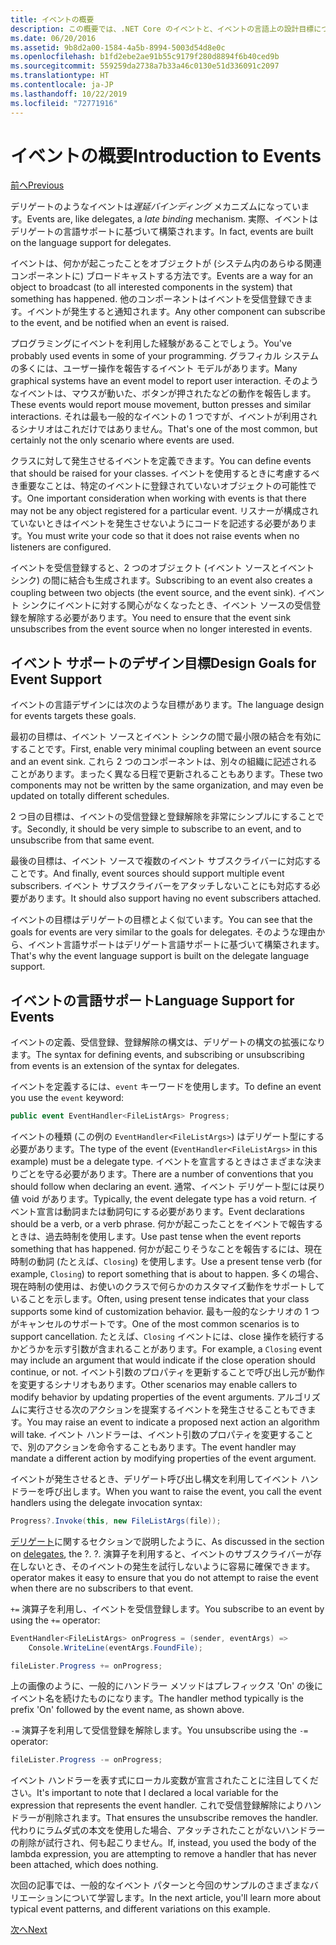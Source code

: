 ```yaml
---
title: イベントの概要
description: この概要では、.NET Core のイベントと、イベントの言語上の設計目標について説明します。
ms.date: 06/20/2016
ms.assetid: 9b8d2a00-1584-4a5b-8994-5003d54d8e0c
ms.openlocfilehash: b1fd2ebe2ae91b55c9179f280d8894f6b40ced9b
ms.sourcegitcommit: 559259da2738a7b33a46c0130e51d336091c2097
ms.translationtype: HT
ms.contentlocale: ja-JP
ms.lasthandoff: 10/22/2019
ms.locfileid: "72771916"
---
```

# <a name="introduction-to-events"></a><span data-ttu-id="60e5a-103">イベントの概要</span><span class="sxs-lookup"><span data-stu-id="60e5a-103">Introduction to Events</span></span>

[<span data-ttu-id="60e5a-104">前へ</span><span class="sxs-lookup"><span data-stu-id="60e5a-104">Previous</span></span>](delegates-patterns.md)

<span data-ttu-id="60e5a-105">デリゲートのようなイベントは*遅延バインディング* メカニズムになっています。</span><span class="sxs-lookup"><span data-stu-id="60e5a-105">Events are, like delegates, a *late binding* mechanism.</span></span> <span data-ttu-id="60e5a-106">実際、イベントはデリゲートの言語サポートに基づいて構築されます。</span><span class="sxs-lookup"><span data-stu-id="60e5a-106">In fact, events are built on the language support for delegates.</span></span>

<span data-ttu-id="60e5a-107">イベントは、何かが起こったことをオブジェクトが (システム内のあらゆる関連コンポーネントに) ブロードキャストする方法です。</span><span class="sxs-lookup"><span data-stu-id="60e5a-107">Events are a way for an object to broadcast (to all interested components in the system) that something has happened.</span></span> <span data-ttu-id="60e5a-108">他のコンポーネントはイベントを受信登録できます。イベントが発生すると通知されます。</span><span class="sxs-lookup"><span data-stu-id="60e5a-108">Any other component can subscribe to the event, and be notified when an event is raised.</span></span>

<span data-ttu-id="60e5a-109">プログラミングにイベントを利用した経験があることでしょう。</span><span class="sxs-lookup"><span data-stu-id="60e5a-109">You've probably used events in some of your programming.</span></span> <span data-ttu-id="60e5a-110">グラフィカル システムの多くには、ユーザー操作を報告するイベント モデルがあります。</span><span class="sxs-lookup"><span data-stu-id="60e5a-110">Many graphical systems have an event model to report user interaction.</span></span> <span data-ttu-id="60e5a-111">そのようなイベントは、マウスが動いた、ボタンが押されたなどの動作を報告します。</span><span class="sxs-lookup"><span data-stu-id="60e5a-111">These events would report mouse movement, button presses and similar interactions.</span></span> <span data-ttu-id="60e5a-112">それは最も一般的なイベントの 1 つですが、イベントが利用されるシナリオはこれだけではありません。</span><span class="sxs-lookup"><span data-stu-id="60e5a-112">That's one of the most common, but certainly not the only scenario where events are used.</span></span>

<span data-ttu-id="60e5a-113">クラスに対して発生させるイベントを定義できます。</span><span class="sxs-lookup"><span data-stu-id="60e5a-113">You can define events that should be raised for your classes.</span></span> <span data-ttu-id="60e5a-114">イベントを使用するときに考慮するべき重要なことは、特定のイベントに登録されていないオブジェクトの可能性です。</span><span class="sxs-lookup"><span data-stu-id="60e5a-114">One important consideration when working with events is that there may not be any object registered for a particular event.</span></span> <span data-ttu-id="60e5a-115">リスナーが構成されていないときはイベントを発生させないようにコードを記述する必要があります。</span><span class="sxs-lookup"><span data-stu-id="60e5a-115">You must write your code so that it does not raise events when no listeners are configured.</span></span>

<span data-ttu-id="60e5a-116">イベントを受信登録すると、2 つのオブジェクト (イベント ソースとイベント シンク) の間に結合も生成されます。</span><span class="sxs-lookup"><span data-stu-id="60e5a-116">Subscribing to an event also creates a coupling between two objects (the event source, and the event sink).</span></span> <span data-ttu-id="60e5a-117">イベント シンクにイベントに対する関心がなくなったとき、イベント ソースの受信登録を解除する必要があります。</span><span class="sxs-lookup"><span data-stu-id="60e5a-117">You need to ensure that the event sink unsubscribes from the event source when no longer interested in events.</span></span>

## <a name="design-goals-for-event-support"></a><span data-ttu-id="60e5a-118">イベント サポートのデザイン目標</span><span class="sxs-lookup"><span data-stu-id="60e5a-118">Design Goals for Event Support</span></span>

<span data-ttu-id="60e5a-119">イベントの言語デザインには次のような目標があります。</span><span class="sxs-lookup"><span data-stu-id="60e5a-119">The language design for events targets these goals.</span></span>

<span data-ttu-id="60e5a-120">最初の目標は、イベント ソースとイベント シンクの間で最小限の結合を有効にすることです。</span><span class="sxs-lookup"><span data-stu-id="60e5a-120">First, enable very minimal coupling between an event source and an event sink.</span></span> <span data-ttu-id="60e5a-121">これら 2 つのコンポーネントは、別々の組織に記述されることがあります。まったく異なる日程で更新されることもあります。</span><span class="sxs-lookup"><span data-stu-id="60e5a-121">These two components may not be written by the same organization, and may even be updated on totally different schedules.</span></span>

<span data-ttu-id="60e5a-122">2 つ目の目標は、イベントの受信登録と登録解除を非常にシンプルにすることです。</span><span class="sxs-lookup"><span data-stu-id="60e5a-122">Secondly, it should be very simple to subscribe to an event, and to unsubscribe from that same event.</span></span>

<span data-ttu-id="60e5a-123">最後の目標は、イベント ソースで複数のイベント サブスクライバーに対応することです。</span><span class="sxs-lookup"><span data-stu-id="60e5a-123">And finally, event sources should support multiple event subscribers.</span></span> <span data-ttu-id="60e5a-124">イベント サブスクライバーをアタッチしないことにも対応する必要があります。</span><span class="sxs-lookup"><span data-stu-id="60e5a-124">It should also support having no event subscribers attached.</span></span>

<span data-ttu-id="60e5a-125">イベントの目標はデリゲートの目標とよく似ています。</span><span class="sxs-lookup"><span data-stu-id="60e5a-125">You can see that the goals for events are very similar to the goals for delegates.</span></span>
<span data-ttu-id="60e5a-126">そのような理由から、イベント言語サポートはデリゲート言語サポートに基づいて構築されます。</span><span class="sxs-lookup"><span data-stu-id="60e5a-126">That's why the event language support is built on the delegate language support.</span></span>

## <a name="language-support-for-events"></a><span data-ttu-id="60e5a-127">イベントの言語サポート</span><span class="sxs-lookup"><span data-stu-id="60e5a-127">Language Support for Events</span></span>

<span data-ttu-id="60e5a-128">イベントの定義、受信登録、登録解除の構文は、デリゲートの構文の拡張になります。</span><span class="sxs-lookup"><span data-stu-id="60e5a-128">The syntax for defining events, and subscribing or unsubscribing from events is an extension of the syntax for delegates.</span></span>

<span data-ttu-id="60e5a-129">イベントを定義するには、`event` キーワードを使用します。</span><span class="sxs-lookup"><span data-stu-id="60e5a-129">To define an event you use the `event` keyword:</span></span>

```csharp
public event EventHandler<FileListArgs> Progress;
```

<span data-ttu-id="60e5a-130">イベントの種類 (この例の `EventHandler<FileListArgs>`) はデリゲート型にする必要があります。</span><span class="sxs-lookup"><span data-stu-id="60e5a-130">The type of the event (`EventHandler<FileListArgs>` in this example) must be a delegate type.</span></span> <span data-ttu-id="60e5a-131">イベントを宣言するときはさまざまな決まりごとを守る必要があります。</span><span class="sxs-lookup"><span data-stu-id="60e5a-131">There are a number of conventions that you should follow when declaring an event.</span></span> <span data-ttu-id="60e5a-132">通常、イベント デリゲート型には戻り値 void があります。</span><span class="sxs-lookup"><span data-stu-id="60e5a-132">Typically, the event delegate type has a void return.</span></span>
<span data-ttu-id="60e5a-133">イベント宣言は動詞または動詞句にする必要があります。</span><span class="sxs-lookup"><span data-stu-id="60e5a-133">Event declarations should be a verb, or a verb phrase.</span></span>
<span data-ttu-id="60e5a-134">何かが起こったことをイベントで報告するときは、過去時制を使用します。</span><span class="sxs-lookup"><span data-stu-id="60e5a-134">Use past tense when the event reports something that has happened.</span></span> <span data-ttu-id="60e5a-135">何かが起こりそうなことを報告するには、現在時制の動詞 (たとえば、`Closing`) を使用します。</span><span class="sxs-lookup"><span data-stu-id="60e5a-135">Use a present tense verb (for example, `Closing`) to report something that is about to happen.</span></span> <span data-ttu-id="60e5a-136">多くの場合、現在時制の使用は、お使いのクラスで何らかのカスタマイズ動作をサポートしていることを示します。</span><span class="sxs-lookup"><span data-stu-id="60e5a-136">Often, using present tense indicates that your class supports some kind of customization behavior.</span></span> <span data-ttu-id="60e5a-137">最も一般的なシナリオの 1 つがキャンセルのサポートです。</span><span class="sxs-lookup"><span data-stu-id="60e5a-137">One of the most common scenarios is to support cancellation.</span></span> <span data-ttu-id="60e5a-138">たとえば、`Closing` イベントには、close 操作を続行するかどうかを示す引数が含まれることがあります。</span><span class="sxs-lookup"><span data-stu-id="60e5a-138">For example, a `Closing` event may include an argument that would indicate if the close operation should continue, or not.</span></span>  <span data-ttu-id="60e5a-139">イベント引数のプロパティを更新することで呼び出し元が動作を変更するシナリオもあります。</span><span class="sxs-lookup"><span data-stu-id="60e5a-139">Other scenarios may enable callers to modify behavior by updating properties of the event arguments.</span></span> <span data-ttu-id="60e5a-140">アルゴリズムに実行させる次のアクションを提案するイベントを発生させることもできます。</span><span class="sxs-lookup"><span data-stu-id="60e5a-140">You may raise an event to indicate a proposed next action an algorithm will take.</span></span> <span data-ttu-id="60e5a-141">イベント ハンドラーは、イベント引数のプロパティを変更することで、別のアクションを命令することもあります。</span><span class="sxs-lookup"><span data-stu-id="60e5a-141">The event handler may mandate a different action by modifying  properties of the event argument.</span></span>

<span data-ttu-id="60e5a-142">イベントが発生させるとき、デリゲート呼び出し構文を利用してイベント ハンドラーを呼び出します。</span><span class="sxs-lookup"><span data-stu-id="60e5a-142">When you want to raise the event, you call the event handlers using the delegate invocation syntax:</span></span>

```csharp
Progress?.Invoke(this, new FileListArgs(file));
```

<span data-ttu-id="60e5a-143">[デリゲート](delegates-patterns.md)に関するセクションで説明したように、</span><span class="sxs-lookup"><span data-stu-id="60e5a-143">As discussed in the section on [delegates](delegates-patterns.md), the ?.</span></span>
<span data-ttu-id="60e5a-144">?. 演算子を利用すると、イベントのサブスクライバーが存在しないとき、そのイベントの発生を試行しないように容易に確保できます。</span><span class="sxs-lookup"><span data-stu-id="60e5a-144">operator makes it easy to ensure that you do not attempt to raise the event when there are no subscribers to that event.</span></span>
 
<span data-ttu-id="60e5a-145">`+=` 演算子を利用し、イベントを受信登録します。</span><span class="sxs-lookup"><span data-stu-id="60e5a-145">You subscribe to an event by using the `+=` operator:</span></span>

```csharp
EventHandler<FileListArgs> onProgress = (sender, eventArgs) => 
    Console.WriteLine(eventArgs.FoundFile);

fileLister.Progress += onProgress;
```

<span data-ttu-id="60e5a-146">上の画像のように、一般的にハンドラー メソッドはプレフィックス 'On' の後にイベント名を続けたものになります。</span><span class="sxs-lookup"><span data-stu-id="60e5a-146">The handler method typically is the prefix 'On' followed by the event name, as shown above.</span></span>

<span data-ttu-id="60e5a-147">`-=` 演算子を利用して受信登録を解除します。</span><span class="sxs-lookup"><span data-stu-id="60e5a-147">You unsubscribe using the `-=` operator:</span></span>

```csharp
fileLister.Progress -= onProgress;
```

<span data-ttu-id="60e5a-148">イベント ハンドラーを表す式にローカル変数が宣言されたことに注目してください。</span><span class="sxs-lookup"><span data-stu-id="60e5a-148">It's important to note that I declared a local variable for the expression that represents the event handler.</span></span> <span data-ttu-id="60e5a-149">これで受信登録解除によりハンドラーが削除されます。</span><span class="sxs-lookup"><span data-stu-id="60e5a-149">That ensures the unsubscribe removes the handler.</span></span>
<span data-ttu-id="60e5a-150">代わりにラムダ式の本文を使用した場合、アタッチされたことがないハンドラーの削除が試行され、何も起こりません。</span><span class="sxs-lookup"><span data-stu-id="60e5a-150">If, instead, you used the body of the lambda expression, you are attempting to remove a handler that has never been attached, which does nothing.</span></span>

<span data-ttu-id="60e5a-151">次回の記事では、一般的なイベント パターンと今回のサンプルのさまざまなバリエーションについて学習します。</span><span class="sxs-lookup"><span data-stu-id="60e5a-151">In the next article, you'll learn more about typical event patterns, and different variations on this example.</span></span>

[<span data-ttu-id="60e5a-152">次へ</span><span class="sxs-lookup"><span data-stu-id="60e5a-152">Next</span></span>](event-pattern.md)
